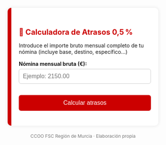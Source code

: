 
<html lang="es">
<head>
  <meta charset="UTF-8">
  <title>Calculadora de Atrasos 0,5 %</title>
  <meta name="viewport" content="width=device-width, initial-scale=1.0">
  <style>
    * {
      box-sizing: border-box;
    }

    body {
      font-family: "Segoe UI", Roboto, sans-serif;
      background: #f4f4f4;
      margin: 0;
      padding: 0;
      color: #333;
    }

    .container {
      background: #ffffff;
      max-width: 500px;
      margin: auto;
      margin-top: 30px;
      padding: 25px 20px;
      border-radius: 10px;
      box-shadow: 0 0 10px rgba(0, 0, 0, 0.1);
      border-left: 10px solid #cc0000;
    }

    h1 {
      color: #cc0000;
      font-size: 20px;
      margin-bottom: 15px;
    }

    p {
      font-size: 14px;
      margin-bottom: 15px;
    }

    label {
      font-weight: bold;
      display: block;
      margin-bottom: 5px;
    }

    input {
      width: 100%;
      padding: 10px;
      border: 1px solid #ccc;
      border-radius: 6px;
      font-size: 16px;
      margin-bottom: 15px;
    }

    button {
      background-color: #cc0000;
      color: white;
      border: none;
      padding: 12px;
      width: 100%;
      font-size: 16px;
      border-radius: 6px;
      cursor: pointer;
    }

    button:hover {
      background-color: #a00000;
    }

    .resultado {
      background: #fdf3f3;
      border-left: 5px solid #cc0000;
      margin-top: 25px;
      padding: 15px 20px;
      border-radius: 8px;
      font-size: 15px;
    }

    .resaltado {
      font-size: 1.3em;
      font-weight: bold;
      color: #cc0000;
    }

    .footer {
      text-align: center;
      margin-top: 20px;
      font-size: 12px;
      color: #777;
      padding-bottom: 20px;
    }

    @media (max-width: 480px) {
      .container {
        margin: 15px;
        padding: 20px 15px;
      }

      h1 {
        font-size: 18px;
      }

      .resaltado {
        font-size: 1.1em;
      }
    }
  </style>
</head>
<body>

<div class="container">
  <h1>🧮 Calculadora de Atrasos 0,5 %</h1>
  <p>Introduce el importe bruto mensual completo de tu nómina (incluye base, destino, específico...)</p>

  <label for="nomina">Nómina mensual bruta (€):</label>
  <input type="number" id="nomina" placeholder="Ejemplo: 2150.00" step="0.01">

  <button onclick="calcular()">Calcular atrasos</button>

  <div id="resultado" class="resultado" style="display:none;"></div>
</div>

<div class="footer">
  CCOO FSC Región de Murcia · Elaboración propia
</div>

<script>
function calcular() {
  const nomina = parseFloat(document.getElementById('nomina').value);
  if (isNaN(nomina) || nomina <= 0) {
    alert("Introduce una cifra válida.");
    return;
  }

  const subidaMensual = nomina * 0.005;

  const hoy = new Date();
  const añoActual = hoy.getFullYear();
  const mesActual = hoy.getMonth() + 1;

  const meses2024 = 12;
  const meses2025 = (añoActual === 2025) ? mesActual : (añoActual > 2025 ? 12 : 0);
  const totalMensualidades = meses2024 + meses2025;

  let pagasExtras = 2; // junio y diciembre 2024
  if (añoActual > 2025 || (añoActual === 2025 && mesActual >= 6)) {
    pagasExtras += 1;
  }

  const atrasosMensuales = subidaMensual * totalMensualidades;
  const atrasosExtras = subidaMensual * pagasExtras;
  const atrasosTotales = atrasosMensuales + atrasosExtras;

  const resultado = document.getElementById("resultado");
  resultado.style.display = "block";
  resultado.innerHTML = `
    <strong>📈 Subida mensual (0,5 %):</strong> ${subidaMensual.toFixed(2)} €<br><br>
    <strong>🗓️ Meses con atrasos:</strong> ${totalMensualidades} → <strong>${atrasosMensuales.toFixed(2)} €</strong><br>
    <strong>🎁 Pagas extra incluidas:</strong> ${pagasExtras} → <strong>${atrasosExtras.toFixed(2)} €</strong><br><br>
    <span class="resaltado">💰 Total atrasos a percibir: ${atrasosTotales.toFixed(2)} €</span>
  `;
}
</script>

</body>
</html>

